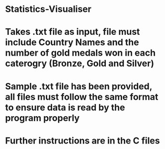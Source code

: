 # Statistics-Visualiser

# Takes .txt file as input, file must include Country Names and the number of gold medals won in each caterogry (Bronze, Gold and Silver)
# Sample .txt file has been provided, all files must follow the same format to ensure data is read by the program properly
# Further instructions are in the C files 
